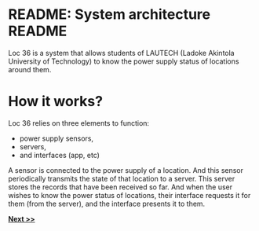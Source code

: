 # README: System architecture README

Loc 36 is a system that allows students of LAUTECH (Ladoke Akintola University of Technology) to know the power supply status of locations around them.

# How it works?

Loc 36 relies on three elements to function:

* power supply sensors,
* servers,
* and interfaces (app, etc)

A sensor is connected to the power supply of a location. And this sensor periodically
transmits the state of that location to a server. This server stores the records that have
been received so far. And when the user wishes to know the power status of locations,
their interface requests it for them (from the server), and the interface presents it to
them.

__[Next >>](https://github.com/loc36-arch/README/blob/master/service.md)__
